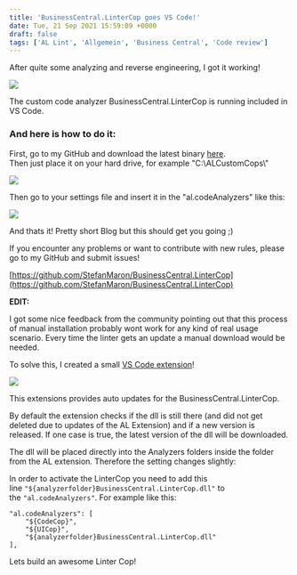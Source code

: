```yaml
---
title: 'BusinessCentral.LinterCop goes VS Code!'
date: Tue, 21 Sep 2021 15:59:09 +0000
draft: false
tags: ['AL Lint', 'Allgemein', 'Business Central', 'Code review']
---
```


After quite some analyzing and reverse engineering, I got it working!

![](https://stefanmaron.files.wordpress.com/2021/09/image-2.png)

The custom code analyzer BusinessCentral.LinterCop is running included in VS Code.

### And here is how to do it:

First, go to my GitHub and download the latest binary [here](https://github.com/StefanMaron/BusinessCentral.LinterCop/releases).  
Then just place it on your hard drive, for example "C:\\ALCustomCops\\"

![](https://stefanmaron.files.wordpress.com/2021/09/image-3.png)

Then go to your settings file and insert it in the "al.codeAnalyzers" like this:

![](https://stefanmaron.files.wordpress.com/2021/09/image-4.png)

And thats it! Pretty short Blog but this should get you going ;)

If you encounter any problems or want to contribute with new rules, please go to my GitHub and submit issues!

[https://github.com/StefanMaron/BusinessCentral.LinterCop](https://github.com/StefanMaron/BusinessCentral.LinterCop)

**EDIT:**

I got some nice feedback from the community pointing out that this process of manual installation probably wont work for any kind of real usage scenario. Every time the linter gets an update a manual download would be needed.

To solve this, I created a small [VS Code extension](https://marketplace.visualstudio.com/items?itemName=StefanMaron.businesscentral-lintercop&ssr=false#overview)!

![](https://stefanmaron.files.wordpress.com/2021/09/image-5.png)

This extensions provides auto updates for the BusinessCentral.LinterCop.

By default the extension checks if the dll is still there (and did not get deleted due to updates of the AL Extension) and if a new version is released. If one case is true, the latest version of the dll will be downloaded.

The dll will be placed directly into the Analyzers folders inside the folder from the AL extension. Therefore the setting changes slightly:

In order to activate the LinterCop you need to add this line `"${analyzerfolder}BusinessCentral.LinterCop.dll"` to the `"al.codeAnalyzers"`. For example like this:

```
"al.codeAnalyzers": [
    "${CodeCop}",
    "${UICop}",
    "${analyzerfolder}BusinessCentral.LinterCop.dll"
],
```

Lets build an awesome Linter Cop!